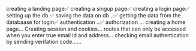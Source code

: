 creating a landing page✅
creating a singup page✅
creating a login page✅
setting up the db ✅
saving the data on db ..✅
getting the data from the databaase for login✅
authentication ..✅
authorization ...
creating a home page...
Creating session and cookies...
routes that can only be accessed when you enter true email id and address...
checking email authentication by sending verifation code......
